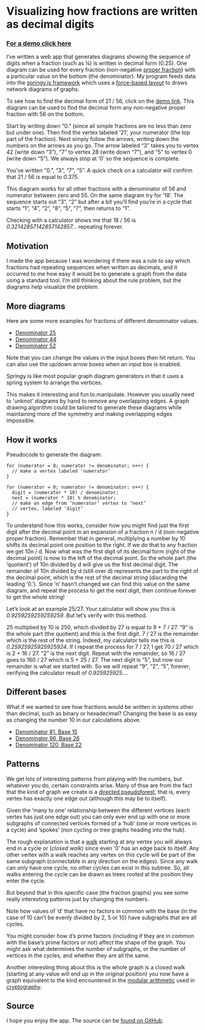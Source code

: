 # Visualizing how fractions are written as decimal digits

### [For a demo click here](http://jimblackler.github.io/fraction_decimal_graph/?d=56&b=10)

I’ve written a web app that generates diagrams showing the sequence of digits when a fraction (such as ¼) is written in decimal form (0.25). One diagram can be used for every fraction (non-negative [proper fraction](https://en.wikipedia.org/wiki/Fraction_(mathematics)#Proper_and_improper_fractions)) with a particular value on the bottom (the denominator). My program feeds data into the [springy.js framework](http://getspringy.com/) which uses a [force-based layout](https://en.wikipedia.org/wiki/Force-directed_graph_drawing) to draws network diagrams of graphs.

To see how to find the decimal form of 21 / 56, click on the [demo link](http://jimblackler.github.io/fraction_decimal_graph/?d=56&b=10). This diagram can be used to find the decimal form any non-negative proper fraction with 56 on the bottom.

Start by writing down “0.” (since all simple fractions are no less than zero but under one). Then find the vertex labeled ‘21’, your numerator (the top part of the fraction). Next simply follow the arrows, writing down the numbers on the arrows as you go. The arrow labeled “3” takes you to vertex 42 (write down “3”), “7” to vertex 28 (write down “7”), and “5” to vertex 0 (write down “5”). We always stop at ‘0’ so the sequence is complete.

You’ve written “0.”, “3”, “7”, “5”. A quick check on a calculator will confirm that 21 / 56 is equal to _0.375_.

This diagram works for all other fractions with a denominator of 56 and numerator between zero and 55. On the same diagram try for ‘18’. The sequence starts out “3”, “2” but after a bit you’ll find you’re in a cycle that starts “1”, “4”, “2”, “8”, “5”, “7”, then returns to “1”.

Checking with a calculator shows me that 18 / 56 is _0.32142857142857142857…_ repeating forever.

## Motivation

I made the app because I was wondering if there was a rule to say which fractions had repeating sequences when written as decimals, and it occurred to me how easy it would be to generate a graph from the data using a standard tool. I’m still thinking about the rule problem, but the diagrams help visualize the problem.

## More diagrams

Here are some more examples for fractions of different denominator values.

* [Denominator 25](http://jimblackler.github.io/fraction_decimal_graph/?d=25&b=10)
* [Denominator 44](http://jimblackler.github.io/fraction_decimal_graph/?d=44&b=10)
* [Denominator 52](http://jimblackler.github.io/fraction_decimal_graph/?d=52&b=10)

Note that you can change the values in the input boxes then hit return. You can also use the up/down arrow boxes when an input box is enabled.

Springy is like most popular graph diagram generators in that it uses a spring system to arrange the vertices. 

This makes it interesting and fun to.manipulate. However you usually need to 'unknot' diagrams by hand to remove any overlapping edges. A graph drawing algorithm could be tailored to generate these diagrams while maintaining more of the symmetry and making overlapping edges impossible.

## How it works

Pseudocode to generate the diagram:

```
for (numerator = 0; numerator != denominator; n++) {
  // make a vertex labeled ‘numerator’
}

for (numerator = 0; numerator != denominator; n++) {
  digit = (numerator * 10) / denominator;
  next = (numerator * 10) % denominator;
  // make an edge from ‘numerator’ vertex to ‘next’
  // vertex, labeled ‘digit’ 
}
```

To understand how this works, consider how you might find just the first digit after the decimal point in an expansion of a fraction n / d (non-negative proper fraction). Remember that in general, multiplying a number by 10 shifts its decimal point one position to the right. If we do that to any fraction we get 10n / d. Now what was the first digit of its decimal form (right of the decimal point) is now to the left of the decimal point. So the whole part (the ‘quotient’) of 10n divided by d will give us the first decimal digit. The remainder of 10n divided by d (still over d) represents the part to the right of the decimal point, which is the rest of the decimal string (discarding the leading ‘0.’). Since ‘n’ hasn’t changed we can find this value on the same diagram, and repeat the process to get the next digit, then continue forever to get the whole string!

Let’s look at an example 25/27. Your calculator will show you this is _0.9259259259259259_. But let’s verify with this method.

25 multiplied by 10 is 250, which divided by 27 is equal to 9 + 7 / 27. “9” is the whole part (the quotient) and this is the first digit. 7 / 27 is the remainder which is the rest of the string. Indeed, my calculator tells me this is _0.25925925925925924_. If I repeat the process for 7 / 27, I get 70 / 27 which is 2 + 16 / 27. “2” is the next digit. Repeat with the remainder, so 16 / 27 goes to 160 / 27 which is 5 + 25 / 27. The next digit is “5”, but now our remainder is what we started with. So we will repeat “9”, “2”, “5”, forever, verifying the calculator result of _0.925925925…._

## Different bases

What if we wanted to see how fractions would be written in systems other than decimal, such as binary or hexadecimal? Changing the base is as easy as changing the number 10 in our calculations above.

* [Denominator 81, Base 15](http://jimblackler.github.io/fraction_decimal_graph/?d=81&b=15)
* [Denominator 96, Base 26](http://jimblackler.github.io/fraction_decimal_graph/?d=96&b=26)
* [Denominator 120, Base 22](http://jimblackler.github.io/fraction_decimal_graph/?d=120&b=22)

## Patterns

We get lots of interesting patterns from playing with the numbers, but whatever you do, certain constraints arise. Many of thse are from the fact that the kind of graph we create is a [directed pseudoforest](https://en.wikipedia.org/wiki/Pseudoforest#Directed_pseudoforests), that is, every vertex has exactly one edge out (although this may be to itself).

Given the ‘many to one’ relationship between the different vertices (each vertex has just one edge out) you can only ever end up with one or more subgraphs of connected vertices formed of a ‘hub’ (one or more vertices in a cycle) and ‘spokes’ (non cycling or tree graphs heading into the hub).

The rough explanation is that a [walk](https://en.wikipedia.org/wiki/Glossary_of_graph_theory#Walks) starting at any vertex you will always end in a cycle or (_closed walk_) since even ‘0’ has an edge back to itself. Any other vertex with a walk reaches any vertex on this cycle will be part of the same subgraph (connectable in any direction on the edges). Since any walk can only have one cycle, no other cycles can exist in this subtree. So, all walks entering the cycle can be drawn as trees rooted at the position they enter the cycle.

But beyond that in this specific case (the fraction graphs) you see some really interesting patterns just by changing the numbers.

Note how values of ‘d’ that have no factors in common with the base (in the case of 10 can’t be evenly divided by 2, 5 or 10) have subgraphs that are all cycles.

You might consider how d’s prime factors (including if they are in common with the base’s prime factors or not) affect the shape of the graph. You might ask what determines the number of subgraphs, or the number of vertices in the cycles, and whether they are all the same.

Another interesting thing about this is the whole graph is a closed walk (starting at any value will end up in the original position) you now have a graph equivalent to the kind encountered in the [modular arithmetic](https://www.khanacademy.org/computing/computer-science/cryptography/modarithmetic/a/what-is-modular-arithmetic) used in [cryptography](http://crypto.stackexchange.com/questions/1441/what-is-the-importance-of-modular-arithmetic-in-cryptography).

## Source

I hope you enjoy the app. The source can be [found on GitHub](https://github.com/jimblackler/fraction_decimal_graph).
